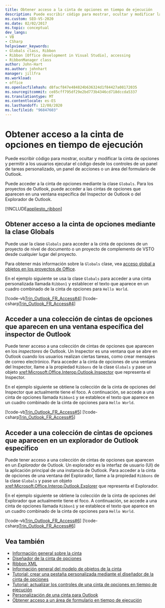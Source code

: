 ```yaml
---
title: Obtener acceso a la cinta de opciones en tiempo de ejecución
description: Puede escribir código para mostrar, ocultar y modificar la cinta de opciones y permitir a los usuarios ejecutar el código desde los controles de un panel de tareas personalizado, un panel de acciones o un área del formulario de Outlook.
ms.custom: SEO-VS-2020
ms.date: 02/02/2017
ms.topic: conceptual
dev_langs:
- VB
- CSharp
helpviewer_keywords:
- Globals class, Ribbon
- Ribbon [Office development in Visual Studio], accessing
- RibbonManager class
author: John-Hart
ms.author: johnhart
manager: jillfra
ms.workload:
- office
ms.openlocfilehash: d8facf847e484824b636324d1f84427a08172035
ms.sourcegitcommit: ce85cff795df29e2bd773b4346cd718dccda5337
ms.translationtype: MT
ms.contentlocale: es-ES
ms.lasthandoff: 12/08/2020
ms.locfileid: "96847603"
---
```

# <a name="access-the-ribbon-at-run-time"></a>Obtener acceso a la cinta de opciones en tiempo de ejecución
  Puede escribir código para mostrar, ocultar y modificar la cinta de opciones y permitir a los usuarios ejecutar el código desde los controles de un panel de tareas personalizado, un panel de acciones o un área del formulario de Outlook.

 Puede acceder a la cinta de opciones mediante la clase `Globals`. Para los proyectos de Outlook, puede acceder a las cintas de opciones que aparecen en una ventana específica del Inspector de Outlook o del Explorador de Outlook.

 [!INCLUDE[appliesto_ribbon](../vsto/includes/appliesto-ribbon-md.md)]

## <a name="access-the-ribbon-by-using-the-globals-class"></a>Obtener acceso a la cinta de opciones mediante la clase Globals
 Puede usar la clase `Globals` para acceder a la cinta de opciones de un proyecto de nivel de documento o un proyecto de complemento de VSTO desde cualquier lugar del proyecto.

 Para obtener más información sobre la `Globals` clase, vea [acceso global a objetos en los proyectos de Office](../vsto/global-access-to-objects-in-office-projects.md).

 En el ejemplo siguiente se usa la clase `Globals` para acceder a una cinta personalizada llamada `Ribbon1` y establecer el texto que aparece en un cuadro combinado de la cinta de opciones para `Hello World`.

 [!code-vb[Trin_Outlook_FR_Access#4](../vsto/codesnippet/VisualBasic/Trin_Outlook_FR_Access_O12/ThisAddIn.vb#4)]
 [!code-csharp[Trin_Outlook_FR_Access#4](../vsto/codesnippet/CSharp/Trin_Outlook_FR_Access_O12/ThisAddIn.cs#4)]

## <a name="access-a-collection-of-ribbons-that-appear-in-a-specific-outlook-inspector-window"></a>Acceder a una colección de cintas de opciones que aparecen en una ventana específica del inspector de Outlook
 Puede tener acceso a una colección de cintas de opciones que aparecen en los *inspectores* de Outlook. Un Inspector es una ventana que se abre en Outlook cuando los usuarios realizan ciertas tareas, como crear mensajes de correo electrónico. Para acceder a la cinta de opciones de una ventana del Inspector, llame a la propiedad `Ribbons` de la clase `Globals` y pase un objeto <xref:Microsoft.Office.Interop.Outlook.Inspector> que representa el Inspector.

 En el ejemplo siguiente se obtiene la colección de la cinta de opciones del Inspector que actualmente tiene el foco. A continuación, se accede a una cinta de opciones llamada `Ribbon1` y se establece el texto que aparece en un cuadro combinado de la cinta de opciones para `Hello World`.

 [!code-vb[Trin_Outlook_FR_Access#5](../vsto/codesnippet/VisualBasic/Trin_Outlook_FR_Access_O12/ThisAddIn.vb#5)]
 [!code-csharp[Trin_Outlook_FR_Access#5](../vsto/codesnippet/CSharp/Trin_Outlook_FR_Access_O12/ThisAddIn.cs#5)]

## <a name="access-a-collection-of-ribbons-that-appear-for-a-specific-outlook-explorer"></a>Acceder a una colección de cintas de opciones que aparecen en un explorador de Outlook específico
 Puede tener acceso a una colección de cintas de opciones que aparecen en un *Explorador* de Outlook. Un explorador es la interfaz de usuario (UI) de la aplicación principal de una instancia de Outlook. Para acceder a la cinta de opciones de una ventana del Explorador, llame a la propiedad `Ribbons` de la clase `Globals` y pase un objeto <xref:Microsoft.Office.Interop.Outlook.Explorer> que representa el Explorador.

 En el ejemplo siguiente se obtiene la colección de la cinta de opciones del Explorador que actualmente tiene el foco. A continuación, se accede a una cinta de opciones llamada `Ribbon1` y se establece el texto que aparece en un cuadro combinado de la cinta de opciones para `Hello World`.

 [!code-vb[Trin_Outlook_FR_Access#6](../vsto/codesnippet/VisualBasic/Trin_Outlook_FR_Access_O12/ThisAddIn.vb#6)]
 [!code-csharp[Trin_Outlook_FR_Access#6](../vsto/codesnippet/CSharp/Trin_Outlook_FR_Access_O12/ThisAddIn.cs#6)]

## <a name="see-also"></a>Vea también
- [Información general sobre la cinta](../vsto/ribbon-overview.md)
- [Diseñador de la cinta de opciones](../vsto/ribbon-designer.md)
- [Ribbon XML](../vsto/ribbon-xml.md)
- [Información general del modelo de objetos de la cinta](../vsto/ribbon-object-model-overview.md)
- [Tutorial: crear una pestaña personalizada mediante el diseñador de la cinta de opciones](../vsto/walkthrough-creating-a-custom-tab-by-using-the-ribbon-designer.md)
- [Tutorial: actualizar los controles de una cinta de opciones en tiempo de ejecución](../vsto/walkthrough-updating-the-controls-on-a-ribbon-at-run-time.md)
- [Personalización de una cinta para Outlook](../vsto/customizing-a-ribbon-for-outlook.md)
- [Obtener acceso a un área de formulario en tiempo de ejecución](../vsto/accessing-a-form-region-at-run-time.md)
